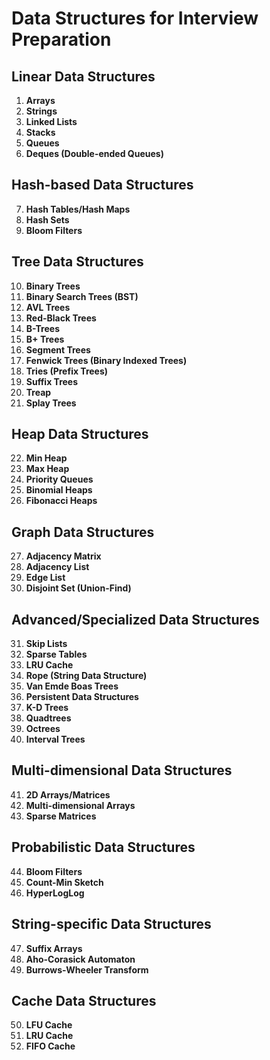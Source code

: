 # Data Structures for Interview Preparation

## Linear Data Structures

1. **Arrays**
2. **Strings**
3. **Linked Lists**
4. **Stacks**
5. **Queues**
6. **Deques (Double-ended Queues)**

## Hash-based Data Structures

7. **Hash Tables/Hash Maps**
8. **Hash Sets**
9. **Bloom Filters**

## Tree Data Structures

10. **Binary Trees**
11. **Binary Search Trees (BST)**
12. **AVL Trees**
13. **Red-Black Trees**
14. **B-Trees**
15. **B+ Trees**
16. **Segment Trees**
17. **Fenwick Trees (Binary Indexed Trees)**
18. **Tries (Prefix Trees)**
19. **Suffix Trees**
20. **Treap**
21. **Splay Trees**

## Heap Data Structures

22. **Min Heap**
23. **Max Heap**
24. **Priority Queues**
25. **Binomial Heaps**
26. **Fibonacci Heaps**

## Graph Data Structures

27. **Adjacency Matrix**
28. **Adjacency List**
29. **Edge List**
30. **Disjoint Set (Union-Find)**

## Advanced/Specialized Data Structures

31. **Skip Lists**
32. **Sparse Tables**
33. **LRU Cache**
34. **Rope (String Data Structure)**
35. **Van Emde Boas Trees**
36. **Persistent Data Structures**
37. **K-D Trees**
38. **Quadtrees**
39. **Octrees**
40. **Interval Trees**

## Multi-dimensional Data Structures

41. **2D Arrays/Matrices**
42. **Multi-dimensional Arrays**
43. **Sparse Matrices**

## Probabilistic Data Structures

44. **Bloom Filters**
45. **Count-Min Sketch**
46. **HyperLogLog**

## String-specific Data Structures

47. **Suffix Arrays**
48. **Aho-Corasick Automaton**
49. **Burrows-Wheeler Transform**

## Cache Data Structures

50. **LFU Cache**
51. **LRU Cache**
52. **FIFO Cache**
